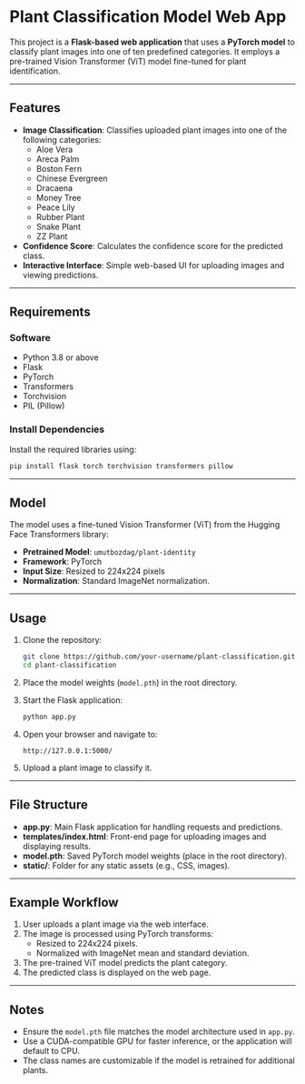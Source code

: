 # Plant Classification Model Web App

This project is a **Flask-based web application** that uses a **PyTorch model** to classify plant images into one of ten predefined categories. It employs a pre-trained Vision Transformer (ViT) model fine-tuned for plant identification.

---

## Features
- **Image Classification**: Classifies uploaded plant images into one of the following categories:
  - Aloe Vera
  - Areca Palm
  - Boston Fern
  - Chinese Evergreen
  - Dracaena
  - Money Tree
  - Peace Lily
  - Rubber Plant
  - Snake Plant
  - ZZ Plant
- **Confidence Score**: Calculates the confidence score for the predicted class.
- **Interactive Interface**: Simple web-based UI for uploading images and viewing predictions.

---

## Requirements
### Software
- Python 3.8 or above
- Flask
- PyTorch
- Transformers
- Torchvision
- PIL (Pillow)

### Install Dependencies
Install the required libraries using:
```bash
pip install flask torch torchvision transformers pillow
```

---

## Model
The model uses a fine-tuned Vision Transformer (ViT) from the Hugging Face Transformers library:
- **Pretrained Model**: `umutbozdag/plant-identity`
- **Framework**: PyTorch
- **Input Size**: Resized to 224x224 pixels
- **Normalization**: Standard ImageNet normalization.

---

## Usage

1. Clone the repository:
   ```bash
   git clone https://github.com/your-username/plant-classification.git
   cd plant-classification
   ```

2. Place the model weights (`model.pth`) in the root directory.

3. Start the Flask application:
   ```bash
   python app.py
   ```

4. Open your browser and navigate to:
   ```
   http://127.0.0.1:5000/
   ```

5. Upload a plant image to classify it.

---

## File Structure
- **app.py**: Main Flask application for handling requests and predictions.
- **templates/index.html**: Front-end page for uploading images and displaying results.
- **model.pth**: Saved PyTorch model weights (place in the root directory).
- **static/**: Folder for any static assets (e.g., CSS, images).

---

## Example Workflow
1. User uploads a plant image via the web interface.
2. The image is processed using PyTorch transforms:
   - Resized to 224x224 pixels.
   - Normalized with ImageNet mean and standard deviation.
3. The pre-trained ViT model predicts the plant category.
4. The predicted class is displayed on the web page.

---

## Notes
- Ensure the `model.pth` file matches the model architecture used in `app.py`.
- Use a CUDA-compatible GPU for faster inference, or the application will default to CPU.
- The class names are customizable if the model is retrained for additional plants.
